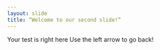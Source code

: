 ```yaml
---
layout: slide
title: “Welcome to our second slide!”
---
```

Your test is right here
Use the left arrow to go back!
